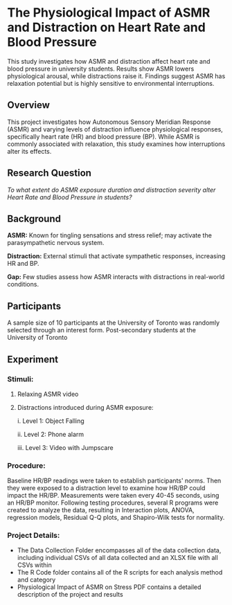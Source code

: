# The Physiological Impact of ASMR and Distraction on Heart Rate and Blood Pressure
This study investigates how ASMR and distraction affect heart rate and blood pressure in university students. Results show ASMR lowers physiological arousal, while distractions raise it. Findings suggest ASMR has relaxation potential but is highly sensitive to environmental interruptions.

## Overview

This project investigates how Autonomous Sensory Meridian Response (ASMR) and varying levels of distraction influence physiological responses, specifically heart rate (HR) and blood pressure (BP). While ASMR is commonly associated with relaxation, this study examines how interruptions alter its effects.

## Research Question

*To what extent do ASMR exposure duration and distraction severity alter Heart Rate and Blood Pressure in students?*

## Background

**ASMR:** Known for tingling sensations and stress relief; may activate the parasympathetic nervous system.

**Distraction:** External stimuli that activate sympathetic responses, increasing HR and BP.

**Gap:** Few studies assess how ASMR interacts with distractions in real-world conditions.

## Participants

A sample size of 10 participants at the University of Toronto was randomly selected through an interest form.
Post-secondary students at the University of Toronto

## Experiment

### Stimuli:

1. Relaxing ASMR video

2. Distractions introduced during ASMR exposure:

    i. Level 1: Object Falling

    ii. Level 2: Phone alarm

    iii. Level 3: Video with Jumpscare

### Procedure:

Baseline HR/BP readings were taken to establish participants' norms. Then they were exposed to a distraction level to examine how HR/BP could impact the HR/BP. Measurements were taken every 40-45 seconds, using an HR/BP monitor. Following testing procedures, several R programs were created to analyze the data, resulting in Interaction plots, ANOVA, regression models, Residual Q-Q plots, and Shapiro-Wilk tests for normality. 


### Project Details:

- The Data Collection Folder encompasses all of the data collection data, including individual CSVs of all data collected and an XLSX file with all CSVs within
- The R Code folder contains all of the R scripts for each analysis method and category
- Physiological Impact of ASMR on Stress PDF contains a detailed description of the project and results



